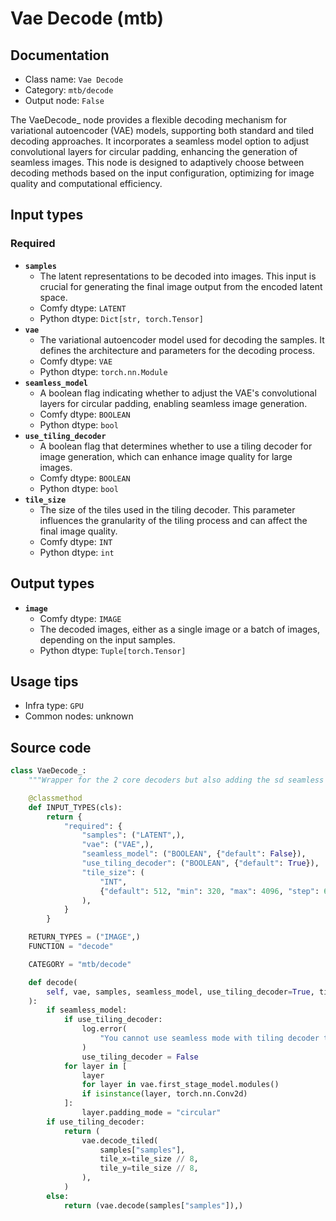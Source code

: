 # Vae Decode (mtb)
## Documentation
- Class name: `Vae Decode`
- Category: `mtb/decode`
- Output node: `False`

The VaeDecode_ node provides a flexible decoding mechanism for variational autoencoder (VAE) models, supporting both standard and tiled decoding approaches. It incorporates a seamless model option to adjust convolutional layers for circular padding, enhancing the generation of seamless images. This node is designed to adaptively choose between decoding methods based on the input configuration, optimizing for image quality and computational efficiency.
## Input types
### Required
- **`samples`**
    - The latent representations to be decoded into images. This input is crucial for generating the final image output from the encoded latent space.
    - Comfy dtype: `LATENT`
    - Python dtype: `Dict[str, torch.Tensor]`
- **`vae`**
    - The variational autoencoder model used for decoding the samples. It defines the architecture and parameters for the decoding process.
    - Comfy dtype: `VAE`
    - Python dtype: `torch.nn.Module`
- **`seamless_model`**
    - A boolean flag indicating whether to adjust the VAE's convolutional layers for circular padding, enabling seamless image generation.
    - Comfy dtype: `BOOLEAN`
    - Python dtype: `bool`
- **`use_tiling_decoder`**
    - A boolean flag that determines whether to use a tiling decoder for image generation, which can enhance image quality for large images.
    - Comfy dtype: `BOOLEAN`
    - Python dtype: `bool`
- **`tile_size`**
    - The size of the tiles used in the tiling decoder. This parameter influences the granularity of the tiling process and can affect the final image quality.
    - Comfy dtype: `INT`
    - Python dtype: `int`
## Output types
- **`image`**
    - Comfy dtype: `IMAGE`
    - The decoded images, either as a single image or a batch of images, depending on the input samples.
    - Python dtype: `Tuple[torch.Tensor]`
## Usage tips
- Infra type: `GPU`
- Common nodes: unknown


## Source code
```python
class VaeDecode_:
    """Wrapper for the 2 core decoders but also adding the sd seamless hack, taken from: FlyingFireCo/tiled_ksampler"""

    @classmethod
    def INPUT_TYPES(cls):
        return {
            "required": {
                "samples": ("LATENT",),
                "vae": ("VAE",),
                "seamless_model": ("BOOLEAN", {"default": False}),
                "use_tiling_decoder": ("BOOLEAN", {"default": True}),
                "tile_size": (
                    "INT",
                    {"default": 512, "min": 320, "max": 4096, "step": 64},
                ),
            }
        }

    RETURN_TYPES = ("IMAGE",)
    FUNCTION = "decode"

    CATEGORY = "mtb/decode"

    def decode(
        self, vae, samples, seamless_model, use_tiling_decoder=True, tile_size=512
    ):
        if seamless_model:
            if use_tiling_decoder:
                log.error(
                    "You cannot use seamless mode with tiling decoder together, skipping tiling."
                )
                use_tiling_decoder = False
            for layer in [
                layer
                for layer in vae.first_stage_model.modules()
                if isinstance(layer, torch.nn.Conv2d)
            ]:
                layer.padding_mode = "circular"
        if use_tiling_decoder:
            return (
                vae.decode_tiled(
                    samples["samples"],
                    tile_x=tile_size // 8,
                    tile_y=tile_size // 8,
                ),
            )
        else:
            return (vae.decode(samples["samples"]),)

```
